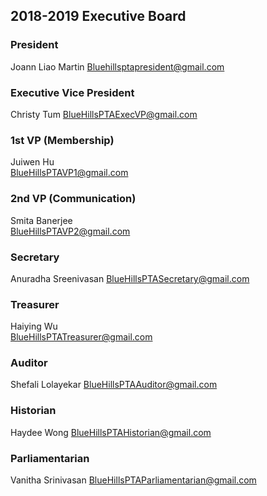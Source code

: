 ## 2018-2019 Executive Board
### President
Joann Liao Martin
[Bluehillsptapresident@gmail.com](mailto:BlueHillsPTApresident@gmail.com)

### Executive Vice President
Christy Tum
[BlueHillsPTAExecVP@gmail.com](mailto:BlueHillsPTAExecVP@gmail.com)

### 1st VP (Membership)	 
Juiwen Hu	
[BlueHillsPTAVP1@gmail.com](mailto:BlueHillsPTAVP1@gmail.com)

### 2nd VP (Communication)	 
Smita Banerjee	
[BlueHillsPTAVP2@gmail.com](mailto:BlueHillsPTAVP2@gmail.com)

### Secretary	 
Anuradha Sreenivasan
[BlueHillsPTASecretary@gmail.com](mailto:BlueHillsPTASecretary@gmail.com)

### Treasurer	 
Haiying Wu	
[BlueHillsPTATreasurer@gmail.com](mailto:BlueHillsPTATreasurer@gmail.com)

### Auditor	 
Shefali	Lolayekar
[BlueHillsPTAAuditor@gmail.com](mailto:BlueHillsPTAAuditor@gmail.com)

### Historian 
Haydee Wong
[BlueHillsPTAHistorian@gmail.com](mailto:BlueHillsPTAHistorian@gmail.com)

### Parliamentarian	 
Vanitha Srinivasan
[BlueHillsPTAParliamentarian@gmail.com](mailt:BlueHillsPTAParliamentarian@gmail.com)
